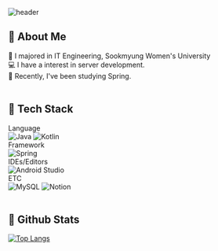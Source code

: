 ![header](https://capsule-render.vercel.app/api?type=waving&height=200&text=YuJin's%20Github&fontSize=50&fontColor=ffffff&fontAlign=75)

<!--
**ouob123/ouob123** is a ✨ _special_ ✨ repository because its `README.md` (this file) appears on your GitHub profile.

Here are some ideas to get you started:

- 🔭 I’m currently working on ...
- 🌱 I’m currently learning ...
- 👯 I’m looking to collaborate on ...
- 🤔 I’m looking for help with ...
- 💬 Ask me about ...
- 📫 How to reach me: ...
- 😄 Pronouns: ...
- ⚡ Fun fact: ...
-->

## :raising_hand: About Me
:school: I majored in IT Engineering, Sookmyung Women's University <br>
:computer: I have a interest in server development. <br>
:pencil: Recently, I've been studying Spring. <br>
<br>

## :gem: Tech Stack
Language <br>
![Java](https://img.shields.io/badge/java-%23ED8B00.svg?style=for-the-badge&logo=openjdk&logoColor=white)
![Kotlin](https://img.shields.io/badge/kotlin-%237F52FF.svg?style=for-the-badge&logo=kotlin&logoColor=white) <br>
Framework <br>
![Spring](https://img.shields.io/badge/spring-%236DB33F.svg?style=for-the-badge&logo=spring&logoColor=white) <br>
IDEs/Editors <br>
![Android Studio](https://img.shields.io/badge/android%20studio-346ac1?style=for-the-badge&logo=android%20studio&logoColor=white) <br>
ETC <br>
![MySQL](https://img.shields.io/badge/mysql-4479A1.svg?style=for-the-badge&logo=mysql&logoColor=white) 
![Notion](https://img.shields.io/badge/Notion-%23000000.svg?style=for-the-badge&logo=notion&logoColor=white) <br>
<br>

## :cartwheeling: Github Stats
[![Top Langs](https://github-readme-stats.vercel.app/api/top-langs/?username=ouob123)](https://github.com/anuraghazra/github-readme-stats)

